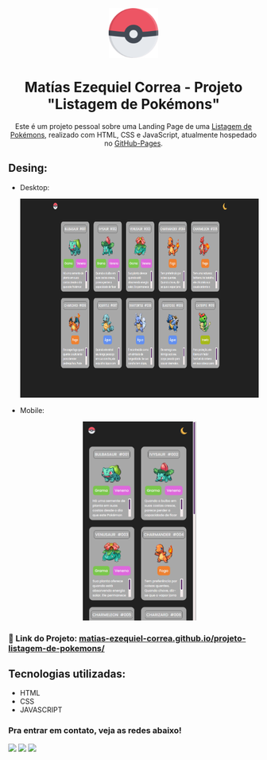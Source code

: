 <div align="center">
  <img alt="Logo" src="src/imagens/pokeball.png" width="100" />
</div>
<h1 align="center">
  Matías Ezequiel Correa - Projeto "Listagem de Pokémons"
</h1>
<p align="center">
  Este é um projeto pessoal sobre uma Landing Page de uma <a href="https://matias-ezequiel-correa.github.io/projeto-listagem-de-pokemons/" target="_blank">Listagem de Pokémons,</a> realizado com HTML, CSS e JavaScript, atualmente hospedado no <a href="https://github.com/matias-ezequiel-correa">GitHub-Pages</a>.
</p>

## Desing: 
* Desktop:
[<p align="center"><img height="400em" src="./src/design/desktop-design.PNG" alt="Projeto Listagem de Pokemons - Versão Desktop">](https://matias-ezequiel-correa.github.io/projeto-listagem-de-pokemons/)<p>

* Mobile:
[<p align="center"><img height="400em" src="./src/design/mobile-design.PNG" alt="Projeto Listagem de Pokemons - Versão Mobile">](https://matias-ezequiel-correa.github.io/projeto-listagem-de-pokemons/)<p>

### 🔗 Link do Projeto: <a href="https://matias-ezequiel-correa.github.io/projeto-listagem-de-pokemons/" target="_blank">matias-ezequiel-correa.github.io/projeto-listagem-de-pokemons/</a>

## Tecnologias utilizadas:

 * HTML
 * CSS
 * JAVASCRIPT

 ### Pra entrar em contato, veja as redes abaixo!
 
<div> 
  <a href="https://instagram.com/maticorrea10" target="_blank"><img src="https://img.shields.io/badge/-Instagram-%23E4405F?style=for-the-badge&logo=instagram&logoColor=white" target="_blank"></a>
  <a href = "https://matiasecorrea19@gmail.com"><img src="https://img.shields.io/badge/-Gmail-%23333?style=for-the-badge&logo=gmail&logoColor=white" target="_blank"></a>
  <a href="https://www.linkedin.com/in/matías-ezequiel-correa" target="_blank"><img src="https://img.shields.io/badge/-LinkedIn-%230077B5?style=for-the-badge&logo=linkedin&logoColor=white" target="_blank"></a> 
</div>
